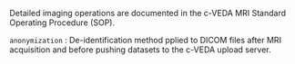 Detailed imaging operations are documented in the c-VEDA MRI Standard Operating Procedure (SOP).

`anonymization`
: De-identification method pplied to DICOM files after MRI acquisition and before pushing datasets to the c-VEDA upload server.
